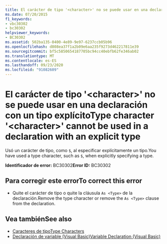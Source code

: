 ```yaml
---
title: El carácter de tipo '<character>' no se puede usar en una declaración con un tipo explícito
ms.date: 07/20/2015
f1_keywords:
- vbc30302
- bc30302
helpviewer_keywords:
- BC30302
ms.assetid: 502ba135-0400-4e89-9e97-6237ccb05b96
ms.openlocfilehash: d808ea37f1a2b09e6aa235f9273d462217811e39
ms.sourcegitcommit: bf5c5850654187705bc94cc40ebfb62fe346ab02
ms.translationtype: MT
ms.contentlocale: es-ES
ms.lasthandoff: 09/23/2020
ms.locfileid: "91082609"
---
```

# <a name="type-character-character-cannot-be-used-in-a-declaration-with-an-explicit-type"></a><span data-ttu-id="e5c02-102">El carácter de tipo '\<character>' no se puede usar en una declaración con un tipo explícito</span><span class="sxs-lookup"><span data-stu-id="e5c02-102">Type character '\<character>' cannot be used in a declaration with an explicit type</span></span>

<span data-ttu-id="e5c02-103">Usó un carácter de tipo, como `$`, al especificar explícitamente un tipo.</span><span class="sxs-lookup"><span data-stu-id="e5c02-103">You have used a type character, such as `$`, when explicitly specifying a type.</span></span>  
  
 <span data-ttu-id="e5c02-104">**Identificador de error:** BC30302</span><span class="sxs-lookup"><span data-stu-id="e5c02-104">**Error ID:** BC30302</span></span>  
  
## <a name="to-correct-this-error"></a><span data-ttu-id="e5c02-105">Para corregir este error</span><span class="sxs-lookup"><span data-stu-id="e5c02-105">To correct this error</span></span>  
  
- <span data-ttu-id="e5c02-106">Quite el carácter de tipo o quite la cláusula `As <Type>` de la declaración.</span><span class="sxs-lookup"><span data-stu-id="e5c02-106">Remove the type character or remove the `As <Type>` clause from the declaration.</span></span>  
  
## <a name="see-also"></a><span data-ttu-id="e5c02-107">Vea también</span><span class="sxs-lookup"><span data-stu-id="e5c02-107">See also</span></span>

- [<span data-ttu-id="e5c02-108">Caracteres de tipo</span><span class="sxs-lookup"><span data-stu-id="e5c02-108">Type Characters</span></span>](../programming-guide/language-features/data-types/type-characters.md)
- [<span data-ttu-id="e5c02-109">Declaración de variable (Visual Basic)</span><span class="sxs-lookup"><span data-stu-id="e5c02-109">Variable Declaration (Visual Basic)</span></span>](../programming-guide/language-features/variables/variable-declaration.md)
